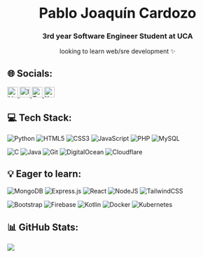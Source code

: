 <h1 style="font-size: 2rem; font-weight:bold; pointer-events: none;" align="center">Pablo Joaquín Cardozo</h1>
<h3 style="pointer-events: none;" align="center">3rd year Software Engineer Student at UCA</h3>
<p style="pointer-events: none;" align="center">looking to learn web/sre development ✨</p>

## 🌐 Socials:
<a href="https://linkedin.com/in/pjcdz">
  <img src="https://img.shields.io/badge/LinkedIn-%230077B5.svg?logo=linkedin&logoColor=white" alt="LinkedIn" style="height:24px;">
</a>

<a href="https://instagram.com/pjcdz">
  <img src="https://img.shields.io/badge/Instagram-%23E4405F.svg?logo=Instagram&logoColor=white" alt="Instagram" style="height:24px;">
</a>

<a href="https://twitch.tv/pjcdz">
  <img src="https://img.shields.io/badge/Twitch-%239146FF.svg?logo=Twitch&logoColor=white" alt="Twitch" style="height:24px;">
</a>

<a href="https://x.com/pjcdz_">
  <img src="https://img.shields.io/badge/X-black.svg?logo=X&logoColor=white" alt="X" style="height:24px;">
</a>

## 💻 Tech Stack:

![Python](https://img.shields.io/badge/python-3670A0?style=for-the-badge&logo=python&logoColor=ffdd54) 
![HTML5](https://img.shields.io/badge/html5-%23E34F26.svg?style=for-the-badge&logo=html5&logoColor=white) 
![CSS3](https://img.shields.io/badge/css3-%231572B6.svg?style=for-the-badge&logo=css3&logoColor=white) 
![JavaScript](https://img.shields.io/badge/javascript-%23323330.svg?style=for-the-badge&logo=javascript&logoColor=%23F7DF1E) 
![PHP](https://img.shields.io/badge/php-%23777BB4.svg?style=for-the-badge&logo=php&logoColor=white) 
![MySQL](https://img.shields.io/badge/mysql-%2300000f.svg?style=for-the-badge&logo=mysql&logoColor=white)

![C](https://img.shields.io/badge/c-%2300599C.svg?style=for-the-badge&logo=c&logoColor=white) 
![Java](https://img.shields.io/badge/java-%23ED8B00.svg?style=for-the-badge&logo=openjdk&logoColor=white) 
![Git](https://img.shields.io/badge/-UML-000?style=for-the-badge&logo=uml&logoColor=white)
![DigitalOcean](https://img.shields.io/badge/DigitalOcean-%230167ff.svg?style=for-the-badge&logo=digitalOcean&logoColor=white)
![Cloudflare](https://img.shields.io/badge/Cloudflare-F38020?style=for-the-badge&logo=Cloudflare&logoColor=white)

## 💡 Eager to learn:

![MongoDB](https://img.shields.io/badge/MongoDB-%234ea94b.svg?style=for-the-badge&logo=mongodb&logoColor=white)
![Express.js](https://img.shields.io/badge/express.js-%23404d59.svg?style=for-the-badge&logo=express&logoColor=%2361DAFB)
![React](https://img.shields.io/badge/react-%2320232a.svg?style=for-the-badge&logo=react&logoColor=%2361DAFB)
![NodeJS](https://img.shields.io/badge/node.js-6DA55F?style=for-the-badge&logo=node.js&logoColor=white)
![TailwindCSS](https://img.shields.io/badge/tailwindcss-%2338B2AC.svg?style=for-the-badge&logo=tailwind-css&logoColor=white)

![Bootstrap](https://img.shields.io/badge/bootstrap-%238511FA.svg?style=for-the-badge&logo=bootstrap&logoColor=white)
![Firebase](https://img.shields.io/badge/Firebase-039BE5?style=for-the-badge&logo=Firebase&logoColor=white)
![Kotlin](https://img.shields.io/badge/kotlin-%237F52FF.svg?style=for-the-badge&logo=kotlin&logoColor=white) 
![Docker](https://img.shields.io/badge/docker-%230db7ed.svg?style=for-the-badge&logo=docker&logoColor=white) 
![Kubernetes](https://img.shields.io/badge/kubernetes-%23326ce5.svg?style=for-the-badge&logo=kubernetes&logoColor=white)

## 📊 GitHub Stats:
![](https://github-readme-stats.vercel.app/api/top-langs/?username=pjcdz&theme=dark&hide_border=false&include_all_commits=true&count_private=true&layout=compact)
